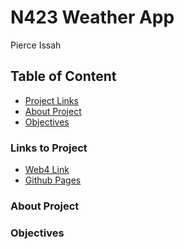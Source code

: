 # N423 Weather App

Pierce Issah

## Table of Content

- [Project Links](#links-to-project)
- [About Project](#about-project)
- [Objectives](#objectives)

### Links to Project

- [Web4 Link]()
- [Github Pages](https://pjiceskull.github.io/N423-Weather-App/)

### About Project

### Objectives
